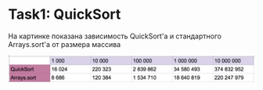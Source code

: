 # Task1: QuickSort
На картинке показана зависимость QuickSort'а и стандартного Arrays.sort'а от размера массива

![alt text](https://github.com/alisktl/Modern-Programming-Languages-MSU/blob/master/Task1/QuickSort_vs_Arrays.sort.png)
